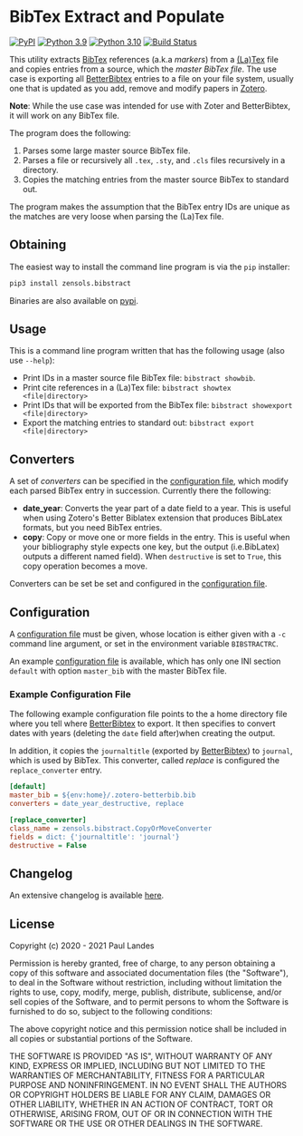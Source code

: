 # BibTex Extract and Populate

[![PyPI][pypi-badge]][pypi-link]
[![Python 3.9][python39-badge]][python39-link]
[![Python 3.10][python310-badge]][python310-link]
[![Build Status][build-badge]][build-link]

This utility extracts [BibTex] references (a.k.a *markers*) from a [(La)Tex]
file and copies entries from a source, which the *master BibTex file*.  The use
case is exporting all [BetterBibtex] entries to a file on your file system,
usually one that is updated as you add, remove and modify papers in [Zotero].

**Note**:  While the use case was intended for use with Zoter and BetterBibtex,
it will work on any BibTex file.

The program does the following:
1. Parses some large master source BibTex file.
1. Parses a file or recursively all `.tex`, `.sty`, and `.cls` files
   recursively in a directory.
1. Copies the matching entries from the master source BibTex to standard out.

The program makes the assumption that the BibTex entry IDs are unique as the
matches are very loose when parsing the (La)Tex file.


## Obtaining

The easiest way to install the command line program is via the `pip` installer:
```bash
pip3 install zensols.bibstract
```

Binaries are also available on [pypi].


## Usage

This is a command line program written that has the following usage (also use
`--help`):

* Print IDs in a master source file BibTex file: `bibstract showbib`.
* Print cite references in a (La)Tex file: `bibstract showtex <file|directory>`
* Print IDs that will be exported from the BibTex file: `bibstract showexport <file|directory>`
* Export the matching entries to standard out: `bibstract export <file|directory>`


## Converters

A set of *converters* can be specified in the [configuration file], which
modify each parsed BibTex entry in succession.  Currently there the following:
* **date_year**: Converts the year part of a date field to a year.  This is
  useful when using Zotero's Better Biblatex extension that produces BibLatex
  formats, but you need BibTex entries.
* **copy**: Copy or move one or more fields in the entry.  This is useful when
  your bibliography style expects one key, but the output (i.e.BibLatex)
  outputs a different named field). When `destructive` is set to ``True``, this
  copy operation becomes a move.

Converters can be set be set and configured in the [configuration file].


## Configuration

A [configuration file] must be given, whose location is either given with a
`-c` command line argument, or set in the environment variable `BIBSTRACTRC`.

An example [configuration file] is available, which has only one INI section
`default` with option `master_bib` with the master BibTex file.


### Example Configuration File

The following example configuration file points to the a home directory file
where you tell where [BetterBibtex] to export.  It then specifies to convert
dates with years (deleting the `date` field after)when creating the output.

In addition, it copies the `journaltitle` (exported by [BetterBibtex]) to
`journal`, which is used by BibTex.  This converter, called *replace* is
configured the `replace_converter` entry.

```ini
[default]
master_bib = ${env:home}/.zotero-betterbib.bib
converters = date_year_destructive, replace

[replace_converter]
class_name = zensols.bibstract.CopyOrMoveConverter
fields = dict: {'journaltitle': 'journal'}
destructive = False
```


## Changelog

An extensive changelog is available [here](CHANGELOG.md).


## License

Copyright (c) 2020 - 2021 Paul Landes

Permission is hereby granted, free of charge, to any person obtaining a copy of
this software and associated documentation files (the "Software"), to deal in
the Software without restriction, including without limitation the rights to
use, copy, modify, merge, publish, distribute, sublicense, and/or sell copies
of the Software, and to permit persons to whom the Software is furnished to do
so, subject to the following conditions:

The above copyright notice and this permission notice shall be included in all
copies or substantial portions of the Software.

THE SOFTWARE IS PROVIDED "AS IS", WITHOUT WARRANTY OF ANY KIND, EXPRESS OR
IMPLIED, INCLUDING BUT NOT LIMITED TO THE WARRANTIES OF MERCHANTABILITY,
FITNESS FOR A PARTICULAR PURPOSE AND NONINFRINGEMENT. IN NO EVENT SHALL THE
AUTHORS OR COPYRIGHT HOLDERS BE LIABLE FOR ANY CLAIM, DAMAGES OR OTHER
LIABILITY, WHETHER IN AN ACTION OF CONTRACT, TORT OR OTHERWISE, ARISING FROM,
OUT OF OR IN CONNECTION WITH THE SOFTWARE OR THE USE OR OTHER DEALINGS IN THE
SOFTWARE.


<!-- links -->
[pypi]: https://pypi.org/project/zensols.bibstract/
[pypi-link]: https://pypi.python.org/pypi/zensols.bibstract
[pypi-badge]: https://img.shields.io/pypi/v/zensols.bibstract.svg
[python39-badge]: https://img.shields.io/badge/python-3.9-blue.svg
[python39-link]: https://www.python.org/downloads/release/python-390
[python310-badge]: https://img.shields.io/badge/python-3.10-blue.svg
[python310-link]: https://www.python.org/downloads/release/python-3100
[build-badge]: https://github.com/plandes/bibstract/workflows/CI/badge.svg
[build-link]: https://github.com/plandes/bibstract/actions

[configuration file]: #example-configuration-file
[BetterBibtex]: https://github.com/retorquere/zotero-better-bibtex
[Zotero]: https://www.zotero.org
[BibTex]: http://www.bibtex.org
[(La)Tex]: http://www.bibtex.org
